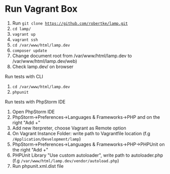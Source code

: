 # Run Vagrant Box
1. Run <code>git clone https://github.com/robertke/lamp.git</code>
2. <code>cd lamp/</code>
3. <code>vagrant up</code>
4. <code>vagrant ssh</code>
5. <code>cd /var/www/html/lamp.dev</code>
6. <code>composer update</code>
7. Change document root from /var/www/html/lamp.dev to /var/www/html/lamp.dev/web)
8. Check lamp.dev/ on browser

Run tests with CLI

1. <code>cd /var/www/html/lamp.dev</code>
2. <code>phpunit</code>

Run tests with PhpStorm IDE

1. Open PhpStorm IDE
2. PhpStorm->Preferences->Languages & Frameworks->PHP and on the right "Add +"
3. Add new Iterpreter, choose Vagrant as Remote option
4. On Vagrant Instance Folder: write path to Vagrantfile location (f.g <code>/Application/Development/lamp</code>)
5. PhpStorm->Preferences->Languages & Frameworks->PHP->PHPUnit on the right "Add +"
6. PHPUnit Library "Use custom autoloader", write path to autoloader.php (f.g <code>/var/www/html/lamp.dev/vendor/autoload.php</code>)
7. Run phpunit.xml.dist file



